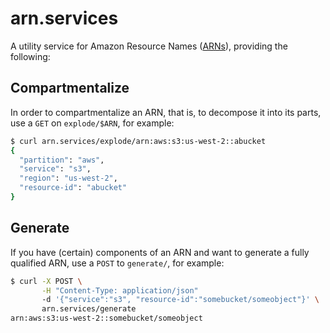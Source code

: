 # arn.services

A utility service for Amazon Resource Names ([ARNs](https://docs.aws.amazon.com/general/latest/gr/aws-arns-and-namespaces.html)), providing the following:

## Compartmentalize

In order to compartmentalize an ARN, that is, to decompose it into its parts, use a `GET` on `explode/$ARN`, for example:

```sh
$ curl arn.services/explode/arn:aws:s3:us-west-2::abucket
{
  "partition": "aws",
  "service": "s3",
  "region": "us-west-2",
  "resource-id": "abucket"
}
```

## Generate

If you have (certain) components of an ARN and want to generate a fully qualified ARN, use a `POST` to `generate/`, for example:

```sh
$ curl -X POST \
       -H "Content-Type: application/json"
       -d '{"service":"s3", "resource-id":"somebucket/someobject"}' \
       arn.services/generate
arn:aws:s3:us-west-2::somebucket/someobject
```
